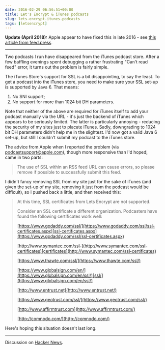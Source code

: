 ```yaml
---
date: 2016-02-29 06:56:51+00:00
title: Let's Encrypt & iTunes podcasts
slug: lets-encrypt-itunes-podcasts
tags: [letsencrypt]
---
```


**Update (April 2018):** Apple appear to have fixed this in late
2016 - see [this article from
feed.press](https://feed.press/blog/2016/12/16/apple-silently-adds-support-lets-encrypt-certificates-podcast-feeds/).


* * *

Two podcasts I run have disappeared from the iTunes podcast
store. After a few baffling evenings spent debugging a rather
frustrating "Can't read feed" error, it turns out the problem is
fairly simple.

<!-- more -->

The iTunes Store's support for SSL is a bit disappointing, to say the
least. To get a podcast into the iTunes store, you need to make sure
your SSL set-up is supported by Java 6. That means:


1. No SNI support;
2. No support for more than 1024 bit DH parameters.

Note that neither of the above are required for iTunes itself to add
your podcast manually via the URL - it's just the backend of iTunes
which appears to be seriously limited. The latter is particularly
annoying - reducing the security of my sites just to placate
iTunes. Sadly, downgrading to 1024 bit DH parameters didn't help me
in the slightest. I'd now got a valid Java 6 set-up, but still I
couldn't submit my podcast to the iTunes store.

The advice from Apple when I reported the problem (via
[podcastsupport@apple.com](mailto:podcastsupport@apple.com)), though
more responsive than I'd hoped, came in two parts:


> The use of SSL within an RSS feed URL can cause errors, so please
> remove if possible to successfully submit this feed.


I didn't fancy removing SSL from my site just for the sake of iTunes
(and given the set-up of my site, removing it just from the podcast
would be difficult), so I pushed back a little, and then received
this:


> At this time, SSL certificates from Lets Encrypt are not supported.
>
> Consider an SSL certificate a different organization. Podcasters
> have found the following certificates work well:
>
> [https://www.godaddy.com/ssl/](https://www.godaddy.com/ssl/ssl-certificates.aspx)[ssl-certificates.aspx](https://www.godaddy.com/ssl/ssl-certificates.aspx)
>
> [http://www.symantec.com/ssl-](http://www.symantec.com/ssl-certificates)[certificates](http://www.symantec.com/ssl-certificates)
>
> [https://www.thawte.com/ssl/](https://www.thawte.com/ssl/)
>
> [https://www.globalsign.com/en/](https://www.globalsign.com/en/ssl/)[ssl/](https://www.globalsign.com/en/ssl/)
>
> [http://www.entrust.net](http://www.entrust.net/)
>
> [https://www.geotrust.com/ssl/](https://www.geotrust.com/ssl/)
>
> [http://www.affirmtrust.com](http://www.affirmtrust.com/)
>
> [http://comnodo.com/](http://comnodo.com/)


Here's hoping this situation doesn't last long.


* * *

Discussion on [Hacker News](https://news.ycombinator.com/item?id=11193990).

